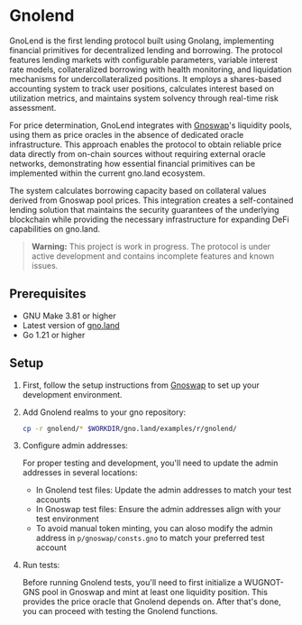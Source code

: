# Gnolend

GnoLend is the first lending protocol built using Gnolang, implementing financial primitives for decentralized lending and borrowing. The protocol features lending markets with configurable parameters, variable interest rate models, collateralized borrowing with health monitoring, and liquidation mechanisms for undercollateralized positions. It employs a shares-based accounting system to track user positions, calculates interest based on utilization metrics, and maintains system solvency through real-time risk assessment.

For price determination, GnoLend integrates with [Gnoswap](https://github.com/gnoswap-labs/gnoswap)'s liquidity pools, using them as price oracles in the absence of dedicated oracle infrastructure. This approach enables the protocol to obtain reliable price data directly from on-chain sources without requiring external oracle networks, demonstrating how essential financial primitives can be implemented within the current gno.land ecosystem.

The system calculates borrowing capacity based on collateral values derived from Gnoswap pool prices. This integration creates a self-contained lending solution that maintains the security guarantees of the underlying blockchain while providing the necessary infrastructure for expanding DeFi capabilities on gno.land.

> **Warning:** This project is work in progress. The protocol is under active development and contains incomplete features and known issues.

## Prerequisites

- GNU Make 3.81 or higher
- Latest version of [gno.land](https://github.com/gnolang/gno)
- Go 1.21 or higher

## Setup

1. First, follow the setup instructions from [Gnoswap](https://github.com/gnoswap-labs/gnoswap) to set up your development environment.

2. Add Gnolend realms to your gno repository:

   ```bash
   cp -r gnolend/* $WORKDIR/gno.land/examples/r/gnolend/
   ```

3. Configure admin addresses:

   For proper testing and development, you'll need to update the admin addresses in several locations:

   - In Gnolend test files: Update the admin addresses to match your test accounts
   - In Gnoswap test files: Ensure the admin addresses align with your test environment
   - To avoid manual token minting, you can aloso modify the admin address in `p/gnoswap/consts.gno` to match your preferred test account

4. Run tests:

   Before running Gnolend tests, you'll need to first initialize a WUGNOT-GNS pool in Gnoswap and mint at least one liquidity position. This provides the price oracle that Gnolend depends on. After that's done, you can proceed with testing the Gnolend functions.
